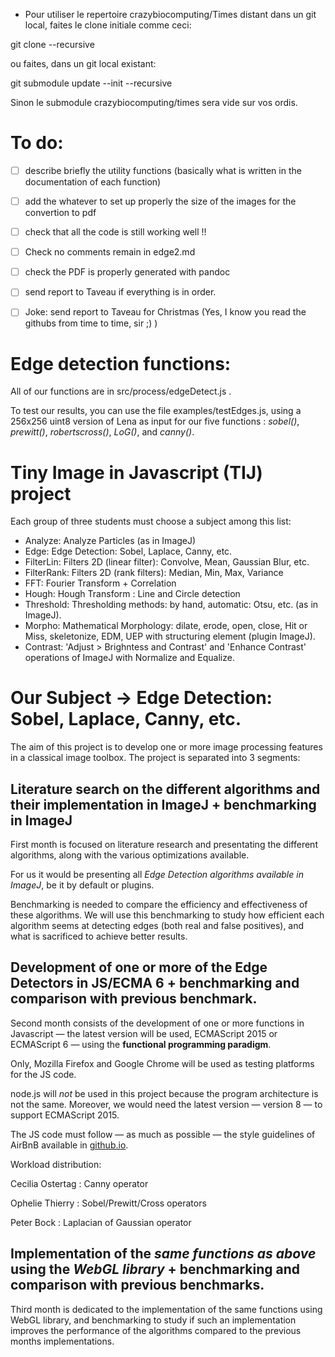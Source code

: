 

* Pour utiliser le repertoire crazybiocomputing/Times distant dans un git local, faites le clone initiale comme ceci:

 git clone --recursive <project url>

ou faites, dans un git local existant:

git submodule update --init --recursive

Sinon le submodule crazybiocomputing/times sera vide sur vos ordis.

# To do:

- [ ] describe briefly the utility functions (basically what is written in the documentation of each function)
- [ ] add the whatever to set up properly the size of the images for the convertion to pdf
- [ ] check that all the code is still working well !!
- [ ] Check no comments remain in edge2.md
- [ ] check the PDF is properly generated with pandoc
- [ ] send report to Taveau if everything is in order.

- [ ] Joke: send report to Taveau for Christmas (Yes, I know you read the githubs from time to time, sir ;) )

# Edge detection functions:

All of our functions are in src/process/edgeDetect.js .

To test our results, you can use the file examples/testEdges.js, using a 256x256 uint8 version of Lena as input for our five functions : *sobel()*, *prewitt()*, *robertscross()*, *LoG()*, and *canny()*.

# Tiny Image in Javascript (TIJ) project

Each group of three students must choose a subject among this list:

*  Analyze: Analyze Particles (as in ImageJ)
*  Edge: Edge Detection: Sobel, Laplace, Canny, etc.
*  FilterLin: Filters 2D (linear filter): Convolve, Mean, Gaussian Blur, etc.
*  FilterRank: Filters 2D (rank filters): Median, Min, Max, Variance
*  FFT: Fourier Transform + Correlation
*  Hough: Hough Transform : Line and Circle detection
*  Threshold: Thresholding methods: by hand, automatic: Otsu, etc. (as in ImageJ).
*  Morpho: Mathematical Morphology: dilate, erode, open, close, Hit or Miss, skeletonize, EDM, UEP with structuring element (plugin ImageJ).
*  Contrast: 'Adjust > Brighntess and Contrast' and 'Enhance Contrast' operations of ImageJ with Normalize and Equalize.


# Our Subject -> Edge Detection: Sobel, Laplace, Canny, etc.

The aim of this project is to develop one or more image processing features in a classical image toolbox.
The project is separated into 3 segments:

## Literature search on the different algorithms and their implementation in ImageJ + benchmarking in ImageJ

 First month is focused on literature research and presentating the different algorithms, along with the various optimizations available.

For us it would be presenting all *Edge Detection algorithms available in ImageJ*, be it by default or plugins.

Benchmarking is needed to compare the efficiency and effectiveness of these algorithms.
We will use this benchmarking to study how efficient each algorithm seems at detecting edges (both real and false positives), and what is sacrificed to achieve better results.

## Development of one or more of the Edge Detectors in JS/ECMA 6 + benchmarking and comparison with previous benchmark.

Second month consists of the development of one or more functions in Javascript — the latest version will be used, ECMAScript 2015 or ECMAScript 6 — using the **functional programming paradigm**.


Only, Mozilla Firefox and Google Chrome will be used as testing platforms for the JS code.

node.js will *not* be used in this project because the program architecture is not the same. Moreover, we would need the latest version — version 8 — to support ECMAScript 2015.


The JS code must follow — as much as possible — the style guidelines of AirBnB available in [github.io](https://github.com/airbnb/javascript).

Workload distribution:

Cecilia Ostertag : Canny operator

Ophelie Thierry  : Sobel/Prewitt/Cross operators

Peter Bock       : Laplacian of Gaussian operator

## Implementation of the *same functions as above* using the *WebGL library* + benchmarking and comparison with previous benchmarks.

Third month is dedicated to the implementation of the same functions using WebGL library, and benchmarking to study if such an implementation improves the performance of the algorithms compared to the previous months implementations.
